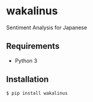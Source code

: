 wakalinus
=========

Sentiment Analysis for Japanese


## Requirements
* Python 3


## Installation
```sh
$ pip install wakalinus
```

